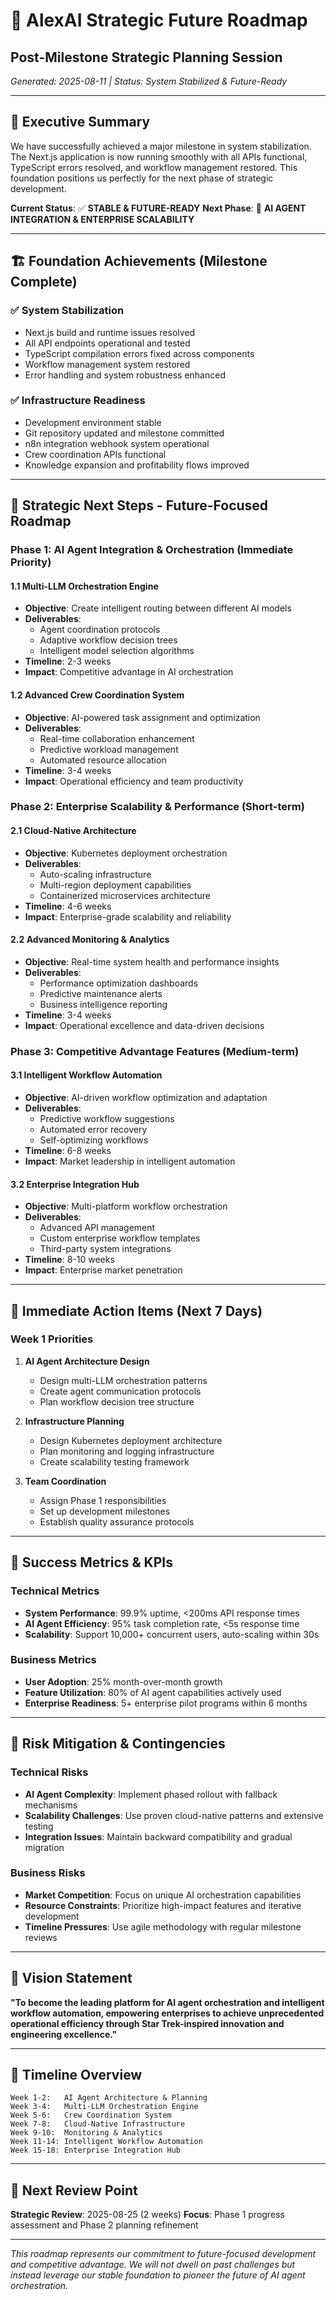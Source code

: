 # 🚀 AlexAI Strategic Future Roadmap
## Post-Milestone Strategic Planning Session
*Generated: 2025-08-11 | Status: System Stabilized & Future-Ready*

---

## 🎯 **Executive Summary**

We have successfully achieved a major milestone in system stabilization. The Next.js application is now running smoothly with all APIs functional, TypeScript errors resolved, and workflow management restored. This foundation positions us perfectly for the next phase of strategic development.

**Current Status**: ✅ **STABLE & FUTURE-READY**
**Next Phase**: 🚀 **AI AGENT INTEGRATION & ENTERPRISE SCALABILITY**

---

## 🏗️ **Foundation Achievements (Milestone Complete)**

### ✅ **System Stabilization**
- Next.js build and runtime issues resolved
- All API endpoints operational and tested
- TypeScript compilation errors fixed across components
- Workflow management system restored
- Error handling and system robustness enhanced

### ✅ **Infrastructure Readiness**
- Development environment stable
- Git repository updated and milestone committed
- n8n integration webhook system operational
- Crew coordination APIs functional
- Knowledge expansion and profitability flows improved

---

## 🎯 **Strategic Next Steps - Future-Focused Roadmap**

### **Phase 1: AI Agent Integration & Orchestration (Immediate Priority)**

#### 1.1 Multi-LLM Orchestration Engine
- **Objective**: Create intelligent routing between different AI models
- **Deliverables**:
  - Agent coordination protocols
  - Adaptive workflow decision trees
  - Intelligent model selection algorithms
- **Timeline**: 2-3 weeks
- **Impact**: Competitive advantage in AI orchestration

#### 1.2 Advanced Crew Coordination System
- **Objective**: AI-powered task assignment and optimization
- **Deliverables**:
  - Real-time collaboration enhancement
  - Predictive workload management
  - Automated resource allocation
- **Timeline**: 3-4 weeks
- **Impact**: Operational efficiency and team productivity

### **Phase 2: Enterprise Scalability & Performance (Short-term)**

#### 2.1 Cloud-Native Architecture
- **Objective**: Kubernetes deployment orchestration
- **Deliverables**:
  - Auto-scaling infrastructure
  - Multi-region deployment capabilities
  - Containerized microservices architecture
- **Timeline**: 4-6 weeks
- **Impact**: Enterprise-grade scalability and reliability

#### 2.2 Advanced Monitoring & Analytics
- **Objective**: Real-time system health and performance insights
- **Deliverables**:
  - Performance optimization dashboards
  - Predictive maintenance alerts
  - Business intelligence reporting
- **Timeline**: 3-4 weeks
- **Impact**: Operational excellence and data-driven decisions

### **Phase 3: Competitive Advantage Features (Medium-term)**

#### 3.1 Intelligent Workflow Automation
- **Objective**: AI-driven workflow optimization and adaptation
- **Deliverables**:
  - Predictive workflow suggestions
  - Automated error recovery
  - Self-optimizing workflows
- **Timeline**: 6-8 weeks
- **Impact**: Market leadership in intelligent automation

#### 3.2 Enterprise Integration Hub
- **Objective**: Multi-platform workflow orchestration
- **Deliverables**:
  - Advanced API management
  - Custom enterprise workflow templates
  - Third-party system integrations
- **Timeline**: 8-10 weeks
- **Impact**: Enterprise market penetration

---

## 🚀 **Immediate Action Items (Next 7 Days)**

### **Week 1 Priorities**
1. **AI Agent Architecture Design**
   - Design multi-LLM orchestration patterns
   - Create agent communication protocols
   - Plan workflow decision tree structure

2. **Infrastructure Planning**
   - Design Kubernetes deployment architecture
   - Plan monitoring and logging infrastructure
   - Create scalability testing framework

3. **Team Coordination**
   - Assign Phase 1 responsibilities
   - Set up development milestones
   - Establish quality assurance protocols

---

## 🎯 **Success Metrics & KPIs**

### **Technical Metrics**
- **System Performance**: 99.9% uptime, <200ms API response times
- **AI Agent Efficiency**: 95% task completion rate, <5s response time
- **Scalability**: Support 10,000+ concurrent users, auto-scaling within 30s

### **Business Metrics**
- **User Adoption**: 25% month-over-month growth
- **Feature Utilization**: 80% of AI agent capabilities actively used
- **Enterprise Readiness**: 5+ enterprise pilot programs within 6 months

---

## 🚨 **Risk Mitigation & Contingencies**

### **Technical Risks**
- **AI Agent Complexity**: Implement phased rollout with fallback mechanisms
- **Scalability Challenges**: Use proven cloud-native patterns and extensive testing
- **Integration Issues**: Maintain backward compatibility and gradual migration

### **Business Risks**
- **Market Competition**: Focus on unique AI orchestration capabilities
- **Resource Constraints**: Prioritize high-impact features and iterative development
- **Timeline Pressures**: Use agile methodology with regular milestone reviews

---

## 🌟 **Vision Statement**

**"To become the leading platform for AI agent orchestration and intelligent workflow automation, empowering enterprises to achieve unprecedented operational efficiency through Star Trek-inspired innovation and engineering excellence."**

---

## 📅 **Timeline Overview**

```
Week 1-2:   AI Agent Architecture & Planning
Week 3-4:   Multi-LLM Orchestration Engine
Week 5-6:   Crew Coordination System
Week 7-8:   Cloud-Native Infrastructure
Week 9-10:  Monitoring & Analytics
Week 11-14: Intelligent Workflow Automation
Week 15-18: Enterprise Integration Hub
```

---

## 🎯 **Next Review Point**

**Strategic Review**: 2025-08-25 (2 weeks)
**Focus**: Phase 1 progress assessment and Phase 2 planning refinement

---

*This roadmap represents our commitment to future-focused development and competitive advantage. We will not dwell on past challenges but instead leverage our stable foundation to pioneer the future of AI agent orchestration.*
